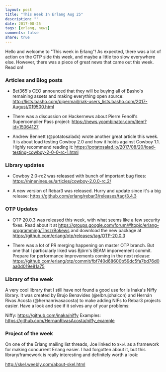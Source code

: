 ```yaml
---
layout: post
title: "This Week In Erlang Aug 25"
description: ""
date: 2017-08-25
tags: [erlang, news]
comments: false
share: true
---
```


Hello and welcome to "This week in Erlang"! As expected, there was a lot of action on the OTP side this week, and maybe a little too slow everywhere else. However, there was a piece of great news that came out this week. Read on!

### Articles and Blog posts
 * Bet365's CEO announced that they will be buying all of Basho's remaining assets and making everything open source: <http://lists.basho.com/pipermail/riak-users_lists.basho.com/2017-August/019500.html>

 * There was a discussion on Hackernews about Pierre Fenoll's Supercompiler Pass project: <https://news.ycombinator.com/item?id=15064127>

 * Andrew Bennett (@potatosaladx) wrote another great article this week. It is about load testing Cowboy 2.0 and how it holds against Cowboy 1.1. Highly recommend reading it: <https://potatosalad.io/2017/08/20/load-testing-cowboy-2-0-0-rc-1.html>
 
### Library updates
 * Cowboy 2.0-rc2 was released with bunch of important bug fixes: <https://ninenines.eu/articles/cowboy-2.0.0-rc.2/>

 * A new version of Rebar3 was released. Hurry and update since it's a big release: <https://github.com/erlang/rebar3/releases/tag/3.4.3>


### OTP Updates
 * OTP 20.0.3 was released this week, with what seems like a few security fixes. Read about it at https://groups.google.com/forum/#!topic/erlang-programming/ThszrBokews and download the new package at https://github.com/erlang/otp/releases/tag/OTP-20.0.3

 * There was a lot of PR merging happening on master OTP branch. But one that I particularly liked was Björn's BEAM imporvement commit. Prepare for performance improvements coming in the next release: <https://github.com/erlang/otp/commit/fbf740d68600b59dc5fa7bd76d0aa0d019e81a75>

### Library of the week
A very cool library that I still have not found a good use for is Inaka's Niffy library. It was created by Brujo Benavides (@elbrujohalcon) and Hernán Rivas Acosta (@hernanrivasacosta) to make adding NIFs to Rebar3 projects easier. Have a look and see if it solves any of your problems:

Niffy: https://github.com/inaka/niffy
Examples: https://github.com/HernanRivasAcosta/niffy_example


### Project of the week
On one of the Erlang mailing list threads, Joe linked to `Skel` as a framework for making concurrent Erlang easier. I had forgotten about it, but this library/framework is really interesting and definitely worth a look:

<http://skel.weebly.com/about-skel.html>